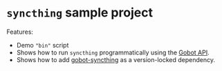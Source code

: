 # `syncthing` sample project

Features:

- Demo `"bin"` script
- Shows how to run `syncthing` programmatically using the [Gobot API](https://github.com/benallfree/gobot/tree/v1.0.0-alpha.36/docs/readme.md).
- Shows how to add [gobot-syncthing](https://www.npmjs.com/package/gobot-syncthing) as a version-locked dependency.
